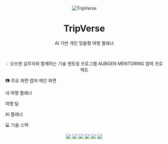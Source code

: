 <div align="center">
<br>
<img src="https://img.shields.io/badge/TripVerse-007ACC?style=for-the-badge&logo=markdown&logoColor=white" alt="TripVerse" />
<h1 style="border-bottom: none;">
TripVerse
</h1>
<p>AI 기반 개인 맞춤형 여행 플래너</p>
<br>
<p>💡 오브젠 실무자와 함께하는 기술 멘토링 프로그램 AUBGEN MENTORING 참여 프로젝트</p>
</div>

📷 주요 화면 캡쳐
메인 화면

내 여행 플래너





여행 팀

AI 플래너





💻 기술 스택
<br>

<p align="center">
<img src="https://img.shields.io/badge/springboot-6DB33F?style=for-the-badge&logo=springboot&logoColor=white">
<img src="https://img.shields.io/badge/Redis-DC382D?style=for-the-badge&logo=redis&logoColor=white">
<img src="https://img.shields.io/badge/oauth2-F2A600?style=for-the-badge&logo=oauth2&logoColor=white">
<img src="https://img.shields.io/badge/jwt-000000?style=for-the-badge&logo=json-web-tokens&logoColor=white">
<img src="https://img.shields.io/badge/aws-232F3E?style=for-the-badge&logo=amazon-aws&logoColor=white">
<img src="https://img.shields.io/badge/vue.js-4FC08D?style=for-the-badge&logo=vue.js&logoColor=white">
</p>
